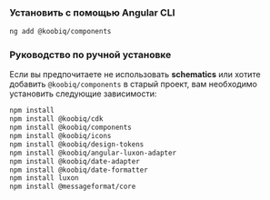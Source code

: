 ### Установить с помощью Angular CLI

```bash
ng add @koobiq/components
```

### Руководство по ручной установке

Если вы предпочитаете не использовать **schematics** или хотите добавить `@koobiq/components` в старый проект,
вам необходимо установить следующие зависимости:

```bash
npm install
npm install @koobiq/cdk
npm install @koobiq/components
npm install @koobiq/icons
npm install @koobiq/design-tokens
npm install @koobiq/angular-luxon-adapter
npm install @koobiq/date-adapter
npm install @koobiq/date-formatter
npm install luxon
npm install @messageformat/core
```
